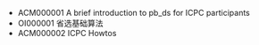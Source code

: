- ACM000001 A brief introduction to pb_ds for ICPC participants
- OI000001  省选基础算法
- ACM000002 ICPC Howtos